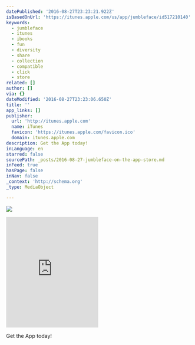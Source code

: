 ```yaml
---
datePublished: '2016-08-27T23:23:21.922Z'
isBasedOnUrl: 'https://itunes.apple.com/us/app/jumbleface/id517210140'
keywords:
  - jumbleface
  - itunes
  - ibooks
  - fun
  - diversity
  - share
  - collection
  - compatible
  - click
  - store
related: []
author: []
via: {}
dateModified: '2016-08-27T23:23:06.650Z'
title: ''
app_links: []
publisher:
  url: 'http://itunes.apple.com'
  name: iTunes
  favicon: 'https://itunes.apple.com/favicon.ico'
  domain: itunes.apple.com
description: Get the App today!
inLanguage: en
starred: false
sourcePath: _posts/2016-08-27-jumbleface-on-the-app-store.md
inFeed: true
hasPage: false
inNav: false
_context: 'http://schema.org'
_type: MediaObject

---
```

![](https://the-grid-user-content.s3-us-west-2.amazonaws.com/4765a47d-ecf0-45fc-8aed-2d814fe2d110.png)

<iframe src="https://cdn.embedly.com/widgets/media.html?src=http%3A%2F%2Fwidgets.itunes.apple.com%2Fwidget.html%3Fc%3Dus%26brc%3DFFFFFF%26blc%3DFFFFFF%26trc%3DFFFFFF%26tlc%3DFFFFFF%26d%3D%26t%3D%26m%3Dsoftware%26e%3Dsoftware%2CiPadSoftware%26w%3D250%26h%3D300%26ids%3D517210140%26wt%3Ddiscovery%26partnerId%3D%26affiliate_id%3D%26at%3D%26ct%3D&amp;url=https%3A%2F%2Fitunes.apple.com%2Fus%2Fapp%2Fjumbleface%2Fid517210140%3Fmt%3D8&amp;image=http%3A%2F%2Fis3.mzstatic.com%2Fimage%2Fthumb%2FPurple49%2Fv4%2F44%2Fe9%2Fe8%2F44e9e8df-a05d-5793-f3dc-f2f3aba7cb6f%2Fsource%2F1200x630bf.jpg&amp;key=b7d04c9b404c499eba89ee7072e1c4f7&amp;type=text%2Fhtml&amp;schema=apple" width="250" height="300" scrolling="no" frameborder="0" allowfullscreen="" style=""></iframe>

Get the App today!